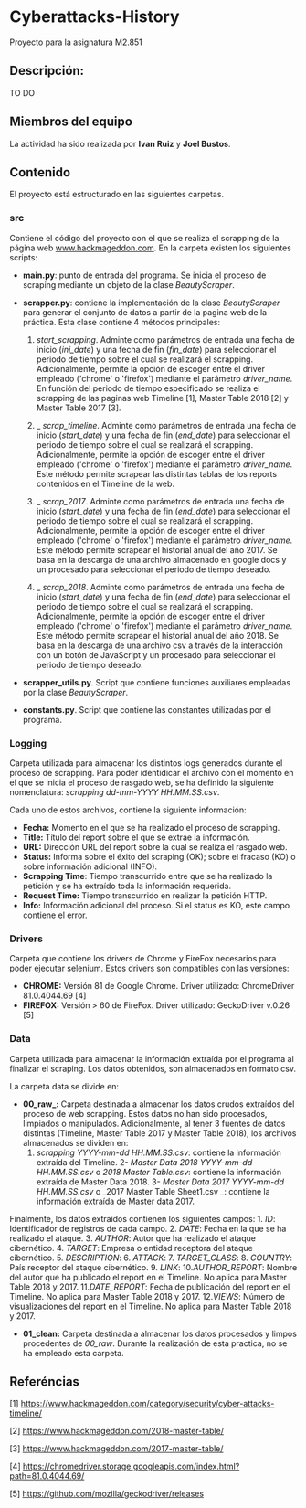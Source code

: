 # Cyberattacks-History
Proyecto para la asignatura M2.851


## Descripción:
TO DO
     
## Miembros del equipo
La actividad ha sido realizada por **Ivan Ruiz** y **Joel Bustos**.

## Contenido
El proyecto está estructurado en las siguientes carpetas.

### src
Contiene el código del proyecto con el que se realiza el scrapping de la página web www.hackmageddon.com. En la carpeta existen los siguientes scripts:

- **main.py**: punto de entrada del programa. Se inicia el proceso de scraping mediante un objeto de la clase _BeautyScraper_.

- **scrapper.py**: contiene la implementación de la clase _BeautyScraper_ para generar el conjunto de datos a partir de la pagina web de la práctica. Esta clase contiene 4 métodos principales:
    1. _start_scrapping_. Adminte como parámetros de entrada una fecha de inicio (_ini_date_) y una fecha de fin (_fin_date_) para seleccionar el periodo de tiempo sobre el cual se realizará el scrapping. Adicionalmente, permite la opción de escoger entre el driver empleado ('chrome' o 'firefox') mediante el parámetro _driver_name_. En función del periodo de tiempo especificado se realiza el scrapping de las paginas web Timeline [1], Master Table 2018 [2] y Master Table 2017 [3].
    
    2. _ _scrap_timeline_. Adminte como parámetros de entrada una fecha de inicio (_start_date_) y una fecha de fin (_end_date_) para seleccionar el periodo de tiempo sobre el cual se realizará el scrapping. Adicionalmente, permite la opción de escoger entre el driver empleado ('chrome' o 'firefox') mediante el parámetro _driver_name_. Este método permite scrapear las distintas tablas de los reports contenidos en el Timeline de la web. 
    
    3. _ _scrap_2017_. Adminte como parámetros de entrada una fecha de inicio (_start_date_) y una fecha de fin (_end_date_) para seleccionar el periodo de tiempo sobre el cual se realizará el scrapping. Adicionalmente, permite la opción de escoger entre el driver empleado ('chrome' o 'firefox') mediante el parámetro _driver_name_. Este método permite scrapear el historial anual del año 2017. Se basa en la descarga de una archivo almacenado en google docs y un procesado para seleccionar el periodo de tiempo deseado.
    
     4. _ _scrap_2018_. Adminte como parámetros de entrada una fecha de inicio (_start_date_) y una fecha de fin (_end_date_) para seleccionar el periodo de tiempo sobre el cual se realizará el scrapping. Adicionalmente, permite la opción de escoger entre el driver empleado ('chrome' o 'firefox') mediante el parámetro _driver_name_. Este método permite scrapear el historial anual del año 2018. Se basa en la descarga de una archivo csv a través de la interacción con un botón de JavaScript y un procesado para seleccionar el periodo de tiempo deseado.
     
- **scrapper_utils.py**. Script que contiene funciones auxiliares empleadas por la clase _BeautyScraper_. 

- **constants.py**. Script que contiene las constantes utilizadas por el programa.

### Logging
Carpeta utilizada para almacenar los distintos logs generados durante el proceso de scrapping. Para poder identidicar el archivo con el momento en el que se inicia el proceso de rasgado web, se ha definido la siguiente nomenclatura: _scrapping dd-mm-YYYY HH.MM.SS.csv_. 

Cada uno de estos archivos, contiene la siguiente información:
- **Fecha:** Momento en el que se ha realizado el proceso de scrapping.
- **Title:** Título del report sobre el que se extrae la información.
- **URL:** Dirección URL del report sobre la cual se realiza el rasgado web.
- **Status:** Informa sobre el éxito del scraping (OK); sobre el fracaso (KO) o sobre información adicional (INFO).
- **Scrapping Time**: Tiempo transcurrido entre que se ha realizado la petición y se ha extraído toda la información requerida.
- **Request Time:** Tiempo transcurrido en realizar la petición HTTP. 
- **Info:** Información adicional del proceso. Si el status es KO, este campo contiene el error.

### Drivers
Carpeta que contiene los drivers de Chrome y FireFox necesarios para poder ejecutar selenium. Estos drivers son compatibles con las versiones:
- **CHROME:**  Versión 81 de Google Chrome. Driver utilizado: ChromeDriver 81.0.4044.69 [4]
- **FIREFOX:** Versión > 60 de FireFox. Driver utilizado: GeckoDriver v.0.26 [5]
    
### Data
Carpeta utilizada para almacenar la información extraída por el programa al finalizar el scraping. Los datos obtenidos, son almacenados en formato csv. 

La carpeta data se divide en:
- **00_raw_:** Carpeta destinada a almacenar los datos crudos extraídos del proceso de web scrapping. Estos datos no han sido procesados, limpiados o manipulados. Adicionalmente, al tener 3 fuentes de datos distintas (Timeline, Master Table 2017 y Master Table 2018), los archivos almacenados se dividen en:
     1. _scrapping YYYY-mm-dd HH.MM.SS.csv_: contiene la información extraída del Timeline.
     2- _Master Data 2018 YYYY-mm-dd HH.MM.SS.csv_ o _2018 Master Table.csv_: contiene la información extraída de Master Data 2018.
     3- _Master Data 2017 YYYY-mm-dd HH.MM.SS.csv_ o _2017 Master Table Sheet1.csv _: contiene la información extraída de Master data 2017.

Finalmente, los datos extraídos contienen los siguientes campos:
     1. _ID_: Identificador de registros de cada campo.
     2. _DATE_: Fecha en la que se ha realizado el ataque.
     3. _AUTHOR_: Autor que ha realizado el ataque cibernético.
     4. _TARGET_: Empresa o entidad receptora del ataque cibernético.
     5. _DESCRIPTION_: 
     6. _ATTACK_:
     7. _TARGET_CLASS_:
     8. _COUNTRY_: País receptor del ataque cibernético.
     9. _LINK_: 
     10._AUTHOR_REPORT_: Nombre del autor que ha publicado el report en el Timeline. No aplica para Master Table 2018 y 2017.
     11._DATE_REPORT_: Fecha de publicación del report en el Timeline. No aplica para Master Table 2018 y 2017.
     12._VIEWS_: Número de visualizaciones del report en el Timeline. No aplica para Master Table 2018 y 2017.

- **01_clean:** Carpeta destinada a almacenar los datos procesados y limpos procedentes de _00_raw_. Durante la realización de esta practica, no se ha empleado esta carpeta.


 ## Referéncias
 [1] https://www.hackmageddon.com/category/security/cyber-attacks-timeline/
 
 [2] https://www.hackmageddon.com/2018-master-table/
 
 [3] https://www.hackmageddon.com/2017-master-table/
 
 [4] https://chromedriver.storage.googleapis.com/index.html?path=81.0.4044.69/
 
 [5] https://github.com/mozilla/geckodriver/releases
